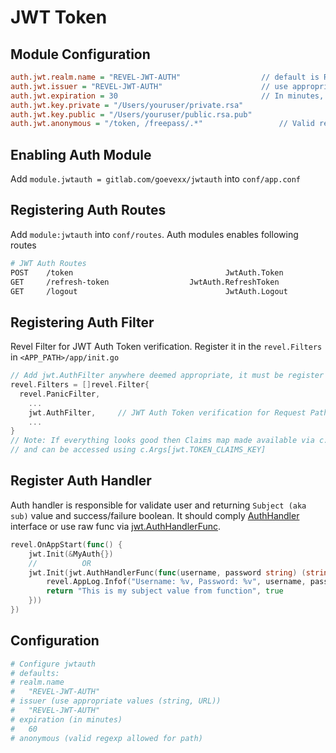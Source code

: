 
# JWT Token
## Module Configuration
```ini
auth.jwt.realm.name = "REVEL-JWT-AUTH"                  // default is REVEL-JWT-AUTH
auth.jwt.issuer = "REVEL-JWT-AUTH" 				        // use appropriate values (string, URL), default is REVEL-JWT-AUTH
auth.jwt.expiration = 30						        // In minutes, default is 60 minutes
auth.jwt.key.private = "/Users/youruser/private.rsa"
auth.jwt.key.public = "/Users/youruser/public.rsa.pub"
auth.jwt.anonymous = "/token, /freepass/.*"  				// Valid regexp allowed for path
```

## Enabling Auth Module

Add `module.jwtauth = gitlab.com/goevexx/jwtauth` into `conf/app.conf`

## Registering Auth Routes

Add `module:jwtauth` into `conf/routes`. Auth modules enables following routes
```sh
# JWT Auth Routes
POST	/token									JwtAuth.Token
GET		/refresh-token					JwtAuth.RefreshToken
GET		/logout									JwtAuth.Logout
```

## Registering Auth Filter

Revel Filter for JWT Auth Token verification. Register it in the `revel.Filters` in `<APP_PATH>/app/init.go`

```go
// Add jwt.AuthFilter anywhere deemed appropriate, it must be register after revel.PanicFilter
revel.Filters = []revel.Filter{
  revel.PanicFilter,
	...
	jwt.AuthFilter,		// JWT Auth Token verification for Request Paths
	...
}
// Note: If everything looks good then Claims map made available via c.Args
// and can be accessed using c.Args[jwt.TOKEN_CLAIMS_KEY]
```

## Register Auth Handler

Auth handler is responsible for validate user and returning `Subject (aka sub)` value and success/failure boolean. It should comply [AuthHandler](https://github.com/goevexx/jwtauth/blob/master/app/jwt/jwt.go#L31) interface or use raw func via [jwt.AuthHandlerFunc](https://github.com/goevexx/jwtauth/blob/master/app/jwt/jwt.go#L37).
```go
revel.OnAppStart(func() {
	jwt.Init(&MyAuth{})
	//          OR
	jwt.Init(jwt.AuthHandlerFunc(func(username, password string) (string, bool) {
		revel.AppLog.Infof("Username: %v, Password: %v", username, password)
		return "This is my subject value from function", true
	}))
})
```

## Configuration

```ini
# Configure jwtauth
# defaults: 
# realm.name
#   "REVEL-JWT-AUTH"
# issuer (use appropriate values (string, URL))
#   "REVEL-JWT-AUTH"
# expiration (in minutes)
#   60
# anonymous (valid regexp allowed for path)
```

